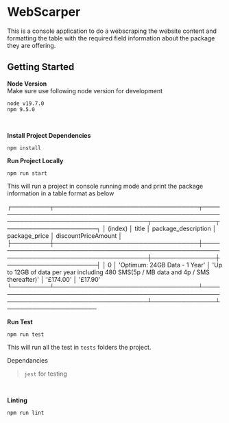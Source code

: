 # WebScarper

This is a console application to do a webscraping the website content and formatting the table with the required field information about the package they are offering.

## Getting Started

**Node Version**  
Make sure use following node version for development

`node v19.7.0`  
`npm 9.5.0`  

<br/>  

**Install Project Dependencies**

`npm install`

**Run Project Locally**

`npm run start` 

This will run a project in console running mode and print the package information in a table format as below

┌─────────┬──────────────────────────────────┬───────────────────────────────────────────────────────────────────────────────────────┬───────────────┬─────────────────────┐
│ (index) │              title               │                                  package_description                                  │ package_price │ discountPriceAmount │
├─────────┼──────────────────────────────────┼───────────────────────────────────────────────────────────────────────────────────────┼───────────────┼─────────────────────┤
│    0    │  'Optimum: 24GB Data - 1 Year'   │ 'Up to 12GB of data per year including 480 SMS(5p / MB data and 4p / SMS thereafter)' │   '£174.00'   │      '£17.90'       
└─────────┴──────────────────────────────────┴───────────────────────────────────────────────────────────────────────────────────────┴───────────────┴─────────────────────


**Run Test**

`npm run test` 

This will run all the test in `tests` folders the project. 

Dependancies
> `jest` for testing 

<br/>  

**Linting**

`npm run lint` 

<br/>


